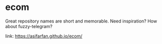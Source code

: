 # ecom
Great repository names are short and memorable. Need inspiration? How about fuzzy-telegram?

link: https://asifarfan.github.io/ecom/
